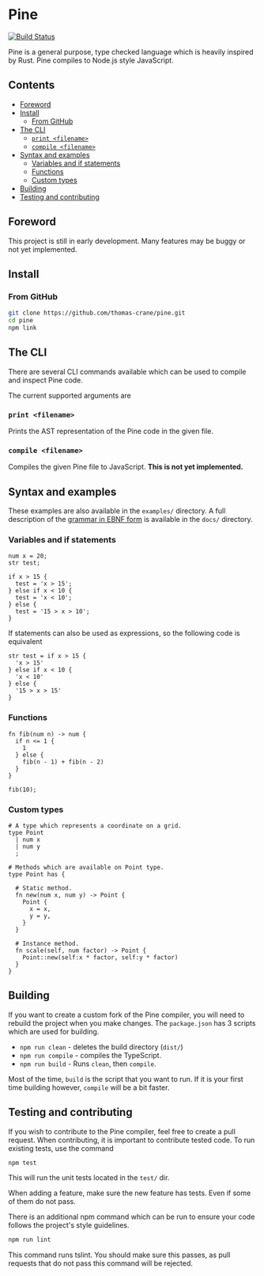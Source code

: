 # Pine

[![Build Status](https://travis-ci.org/thomas-crane/pine.svg?branch=master)](https://travis-ci.org/thomas-crane/pine)

Pine is a general purpose, type checked language which is heavily inspired by Rust.
Pine compiles to Node.js style JavaScript.

## Contents

+ [Foreword](#foreword)
+ [Install](#install)
  + [From GitHub](#from-github)
+ [The CLI](#the-cli)
  + [`print <filename>`](#print-filename)
  + [`compile <filename>`](#compile-filename)
+ [Syntax and examples](#syntax-and-examples)
  + [Variables and if statements](#variables-and-if-statements)
  + [Functions](#functions)
  + [Custom types](#custom-types)
+ [Building](#building)
+ [Testing and contributing](#testing-and-contributing)

## Foreword

This project is still in early development. Many features may be buggy or not yet implemented.

## Install

### From GitHub

```bash
git clone https://github.com/thomas-crane/pine.git
cd pine
npm link
```

## The CLI

There are several CLI commands available which can be used to compile and inspect Pine code.

The current supported arguments are

### `print <filename>`

Prints the AST representation of the Pine code in the given file.

### `compile <filename>`

Compiles the given Pine file to JavaScript. **This is not yet implemented.**

## Syntax and examples

These examples are also available in the `examples/` directory.
A full description of the [grammar in EBNF form](/docs/grammar.ebnf) is available in the `docs/` directory.

### Variables and if statements

```pine
num x = 20;
str test;

if x > 15 {
  test = 'x > 15';
} else if x < 10 {
  test = 'x < 10';
} else {
  test = '15 > x > 10';
}
```

If statements can also be used as expressions, so the following code is equivalent

```pine
str test = if x > 15 {
  'x > 15'
} else if x < 10 {
  'x < 10'
} else {
  '15 > x > 15'
}
```

### Functions

```pine
fn fib(num n) -> num {
  if n <= 1 {
    1
  } else {
    fib(n - 1) + fib(n - 2)
  }
}

fib(10);
```

### Custom types

```pine
# A type which represents a coordinate on a grid.
type Point
  | num x
  | num y
  ;

# Methods which are available on Point type.
type Point has {

  # Static method.
  fn new(num x, num y) -> Point {
    Point {
      x = x,
      y = y,
    }
  }

  # Instance method.
  fn scale(self, num factor) -> Point {
    Point::new(self:x * factor, self:y * factor)
  }
}
```

## Building

If you want to create a custom fork of the Pine compiler, you will need to rebuild the project when you make changes. The `package.json` has 3 scripts which are used for building.

+ `npm run clean` - deletes the build directory (`dist/`)
+ `npm run compile` - compiles the TypeScript.
+ `npm run build` - Runs `clean`, then `compile`.

Most of the time, `build` is the script that you want to run. If it is your first time building however, `compile` will be a bit faster.

## Testing and contributing

If you wish to contribute to the Pine compiler, feel free to create a pull request. When contributing, it is important to contribute tested code. To run existing tests, use the command

```bash
npm test
```

This will run the unit tests located in the `test/` dir.

When adding a feature, make sure the new feature has tests. Even if some of them do not pass.

There is an additional npm command which can be run to ensure your code follows the project's style guidelines.

```bash
npm run lint
```

This command runs tslint. You should make sure this passes, as pull requests that do not pass this command will be rejected.
